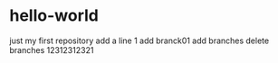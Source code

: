 # hello-world
just my first repository
add a line 1
add branck01
add branches
delete branches
12312312321